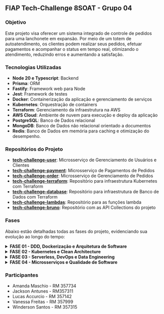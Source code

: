 ## FIAP Tech-Challenge 8SOAT - Grupo 04

### Objetivo

Este projeto visa oferecer um sistema integrado de controle de pedidos para uma lanchonete em expansão. Por meio de um totem de autoatendimento, os clientes podem realizar seus pedidos, efetuar pagamentos e acompanhar o status em tempo real, otimizando o atendimento, reduzindo erros e aumentando a satisfação.

### Tecnologias Utilizadas
- **Node 20 e Typescript**: Backend
- **Prisma**: ORM
- **Fastify**: Framework web para Node
- **Jest**: Framework de testes
- **Docker**: Containerização da aplicação e gerenciamento de serviços
- **Kubernetes**: Orquestração de containers
- **Terraform**: Gerenciamento da infraestrutura na AWS
- **AWS Cloud**: Ambiente de nuvem para execução e deploy da aplicação
- **PostgreSQL**: Banco de Dados relacional
- **MongoDB**: Banco de Dados não relacional orientado a documentos
- **Redis**: Banco de Dados em memória para caching e otimização do desempenho.

### Repositórios do Projeto
- **[tech-challenge-user](https://github.com/8SOAT-G4-Tech-Challenge/tech-challenge-user)**: Microsserviço de Gerenciamento de Usuários e Clientes
- **[tech-challenge-payment](https://github.com/8SOAT-G4-Tech-Challenge/tech-challenge-payment)**: Microsserviço de Pagamentos de Pedidos
- **[tech-challenge-order](https://github.com/8SOAT-G4-Tech-Challenge/tech-challenge-order)**: Microsserviço de Gerenciamento de Pedidos
- **[tech-challenge-terraform](https://github.com/8SOAT-G4-Tech-Challenge/tech-challenge-terraform)**: Repositório para infraestrutura Kubernetes com Terraform
- **[tech-challenge-database](https://github.com/8SOAT-G4-Tech-Challenge/tech-challenge-database)**: Repositório para infraestrutura de Banco de Dados com Terraform
- **[tech-challenge-lambdas](https://github.com/8SOAT-G4-Tech-Challenge/tech-challenge-lambdas)**: Repositório para as funções lambda
- **[tech-challenge-bruno](https://github.com/8SOAT-G4-Tech-Challenge/tech-challenge-bruno)**: Repositório com as API Collections do projeto

### Fases
Abaixo estão detalhadas todas as fases do projeto, evidenciando sua evolução ao longo do tempo:

<details>
	<summary>
		<b>FASE 01 - DDD, Dockerização e Arquitetura de Software</b>
	</summary>

#### Requerimentos

- Node 20
- Docker / Docker Compose

#### Resumo

Na Fase 1, foi desenvolvida uma aplicação monolítica estruturada em uma arquitetura hexagonal, implementando uma API responsável por gerenciar produtos, pedidos e clientes. A aplicação foi containerizada utilizando Docker, configurada por meio de um Dockerfile e um docker-compose.yml.

#### Documentação

O projeto possui uma documentação completa, desenvolvida utilizando os conceitos de DDD, linguagem ubíqua e Event Storming, abrangendo os fluxos de realização do pedido, pagamento, preparação e entrega. Acesse a [Documentação do Projeto](https://miro.com/app/board/uXjVK2WZuMs=/). Também é possível visualizar a estrutura do banco de dados, acessando o [Diagrama ER](https://miro.com/app/board/uXjVK0gj0bg=/).

#### Execução

Para executar a aplicação da fase 1, siga a [Documentação de instalação](docs/fase1/INSTALACAO.md), que possui todos os passos para iniciar e executar a aplicação localmente.

</details>

<details>
	<summary>
		<b>FASE 02 - Kubernetes e Clean Architecture</b>
	</summary>

#### Requerimentos

- Node 20
- Docker / Docker Compose
- Kubernetes / KubeCTL

#### Resumo

Na Fase 2, o projeto foi evoluído adotando os princípios de Clean Code e Clean Architecture para aprimorar a qualidade do código. Foi implementado um webhook para receber confirmações de pagamento e, também, foi desenvolvida a parte de integração com o Mercado Pago, permitindo a geração de QRCodes para pagamento dos pedidos. Além disso, a aplicação foi migrada para uma arquitetura baseada em Kubernetes, garantindo escalabilidade dinâmica com o aumento e diminuição de Pods conforme a demanda. Para maiores detalhes de como a aplicação funcionará nessa fase, acesse o [Vídeo de Apresentação da Fase 2](https://www.youtube.com/watch?v=gasm0z2YOBg&ab_channel=JacksonAntunes).

#### Documentação

É possível visualizar e testar todos os endpoints através do repositório [tech-challenge-bruno](https://github.com/8SOAT-G4-Tech-Challenge/tech-challenge-bruno). Foi utilizada a API Client Bruno, uma alternativa ao Postman que permite que a documentação seja versionada através do GitHub.

#### Deploy

Para executar o deploy local da aplicação com Kubernetes da fase 2, siga a seguinte [documentação](docs/fase2/DEPLOY.md), que possui todos os passos para iniciar e executar a aplicação localmente.

#### Infraestrutura Local

![local](https://github.com/user-attachments/assets/77555751-c388-46b6-9e79-260dfd98e104)

#### Prévia de Infraestrutura de Cloud (To do)

![aws_cloud](https://github.com/user-attachments/assets/21b13369-caea-438a-ae8e-3ba085b4888e)

</details>

<details>
	<summary>
		<b>FASE 03 - Serverless, DevOps e Data Engineering </b>
	</summary>

#### Requerimentos

- Node 20
- Kubernetes / KubeCTL
- AWS CLI
- Terraform

#### Resumo
Na Fase 3, o projeto evoluiu com a implementação de práticas avançadas de CI/CD e a segregação do código em múltiplos repositórios, garantindo maior modularidade. Todos os repositórios realizam deploy automatizado na AWS utilizando GitHub Actions, com as branches master protegidas para que os commits sejam realizados apenas via pull request

Os novos repositórios são:

- **tech-challenge-lambdas**: com funções lambda para autenticar clientes via CPF e usuários administradores.
- **tech-challenge-terraform**: contém todo o mapeamento para a criação de todos os recursos de infraestrutura na AWS.
- **tech-challenge-database**: contém todo o mapeamento para a criação de todos os recursos de banco de dados, VPC e network, e security group na AWS.

Para maiores detalhes de como a aplicação funcionará nessa fase, acesse o [Vídeo de Apresentação da Fase 3](https://www.youtube.com/watch?v=cCr7wOE1I6Y).

#### Infraestrutura de Cloud

![Desenho Arquitetura drawio](https://github.com/user-attachments/assets/0f953ddc-52e4-4467-b566-e5f984addd6f)

#### Execução

Para executar a aplicação da fase 3, siga a seguinte [documentação](docs/fase3/EXECUCAO.md), que possui todos os passos para iniciar e executar a aplicação localmente.

</details>

<details>
	<summary>
		<b>FASE 04 - Microsserviços e Qualidade de Software</b>
	</summary>

#### Requerimentos

- Node 20
- Kubernetes / KubeCTL
- AWS CLI
- Terraform

#### Resumo
Na Fase 4, o projeto evoluiu para um modelo de microsserviços, quebrando o monolito em 3 serviços distintos:

- **tech-challenge-order**: Gerenciamento de pedidos
- **tech-challenge-payment**: Processamento de pagamentos
- **tech-challenge-user**: Administração de usuários e clientes

Os microsserviços comunicam-se entre si por meio de chamadas HTTP e contam com testes unitários que asseguram uma cobertura superior a 80%. Além disso, os pull requests para a branch principal (master) validam o build da aplicação e a qualidade do código, utilizando o SonarQube, com um mínimo de 70% de cobertura.

Para maiores detalhes de como a aplicação funcionará nessa fase, acesse o [Vídeo de Apresentação da Fase 4]() (To Do).

#### Infraestrutura de Cloud

![Desenho Arquitetura drawio](https://github.com/user-attachments/assets/20616efa-0ad9-4f2a-a973-f1cc11189e34)

#### Evidência de Cobertura de Testes

Abaixo é possível visualizar captura de tela de evidência de testes e qualidade dos 3 microsserviços no SonarQube

![Evidência de Cobertura de Testes](https://github.com/user-attachments/assets/ab0027f6-e4f4-4d43-b4e0-8b79d6e15743)

</details>

### Participantes

- Amanda Maschio - RM 357734
- Jackson Antunes - RM357311
- Lucas Accurcio - RM 357142
- Vanessa Freitas - RM 357999
- Winderson Santos - RM 357315
